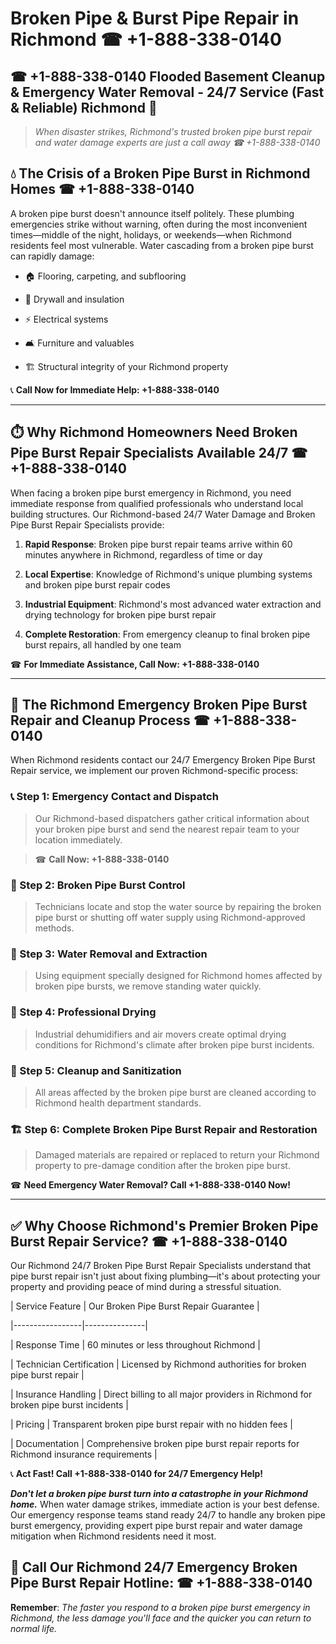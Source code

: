 # Broken Pipe & Burst Pipe Repair in Richmond ☎ +1-888-338-0140  
## ☎ +1-888-338-0140 Flooded Basement Cleanup & Emergency Water Removal - 24/7 Service (Fast & Reliable) Richmond 🚨  

> *When disaster strikes, Richmond's trusted broken pipe burst repair and water damage experts are just a call away ☎ +1-888-338-0140*  

## 💧 The Crisis of a Broken Pipe Burst in Richmond Homes ☎ +1-888-338-0140  

A broken pipe burst doesn't announce itself politely. These plumbing emergencies strike without warning, often during the most inconvenient times—middle of the night, holidays, or weekends—when Richmond residents feel most vulnerable. Water cascading from a broken pipe burst can rapidly damage:  

* 🏠 Flooring, carpeting, and subflooring  
* 🧱 Drywall and insulation  
* ⚡ Electrical systems  
* 🛋️ Furniture and valuables  
* 🏗️ Structural integrity of your Richmond property  

📞 **Call Now for Immediate Help: +1-888-338-0140**  

---  

## ⏱️ Why Richmond Homeowners Need Broken Pipe Burst Repair Specialists Available 24/7 ☎ +1-888-338-0140  

When facing a broken pipe burst emergency in Richmond, you need immediate response from qualified professionals who understand local building structures. Our Richmond-based 24/7 Water Damage and Broken Pipe Burst Repair Specialists provide:  

1. **Rapid Response**: Broken pipe burst repair teams arrive within 60 minutes anywhere in Richmond, regardless of time or day  
2. **Local Expertise**: Knowledge of Richmond's unique plumbing systems and broken pipe burst repair codes  
3. **Industrial Equipment**: Richmond's most advanced water extraction and drying technology for broken pipe burst repair  
4. **Complete Restoration**: From emergency cleanup to final broken pipe burst repairs, all handled by one team  

☎ **For Immediate Assistance, Call Now: +1-888-338-0140**  

---  

## 🔧 The Richmond Emergency Broken Pipe Burst Repair and Cleanup Process ☎ +1-888-338-0140  

When Richmond residents contact our 24/7 Emergency Broken Pipe Burst Repair service, we implement our proven Richmond-specific process:  

### 📞 Step 1: Emergency Contact and Dispatch  
> Our Richmond-based dispatchers gather critical information about your broken pipe burst and send the nearest repair team to your location immediately.  
> ☎ **Call Now: +1-888-338-0140**  

### 🚿 Step 2: Broken Pipe Burst Control  
> Technicians locate and stop the water source by repairing the broken pipe burst or shutting off water supply using Richmond-approved methods.  

### 🌊 Step 3: Water Removal and Extraction  
> Using equipment specially designed for Richmond homes affected by broken pipe bursts, we remove standing water quickly.  

### 💨 Step 4: Professional Drying  
> Industrial dehumidifiers and air movers create optimal drying conditions for Richmond's climate after broken pipe burst incidents.  

### 🧼 Step 5: Cleanup and Sanitization  
> All areas affected by the broken pipe burst are cleaned according to Richmond health department standards.  

### 🏗️ Step 6: Complete Broken Pipe Burst Repair and Restoration  
> Damaged materials are repaired or replaced to return your Richmond property to pre-damage condition after the broken pipe burst.  

☎ **Need Emergency Water Removal? Call +1-888-338-0140 Now!**  

---  

## ✅ Why Choose Richmond's Premier Broken Pipe Burst Repair Service? ☎ +1-888-338-0140  

Our Richmond 24/7 Broken Pipe Burst Repair Specialists understand that pipe burst repair isn't just about fixing plumbing—it's about protecting your property and providing peace of mind during a stressful situation.  

| Service Feature | Our Broken Pipe Burst Repair Guarantee |  
|-----------------|---------------|  
| Response Time | 60 minutes or less throughout Richmond |  
| Technician Certification | Licensed by Richmond authorities for broken pipe burst repair |  
| Insurance Handling | Direct billing to all major providers in Richmond for broken pipe burst incidents |  
| Pricing | Transparent broken pipe burst repair with no hidden fees |  
| Documentation | Comprehensive broken pipe burst repair reports for Richmond insurance requirements |  

📞 **Act Fast! Call +1-888-338-0140 for 24/7 Emergency Help!**  

***Don't let a broken pipe burst turn into a catastrophe in your Richmond home.*** When water damage strikes, immediate action is your best defense. Our emergency response teams stand ready 24/7 to handle any broken pipe burst emergency, providing expert pipe burst repair and water damage mitigation when Richmond residents need it most.  

## 📱 Call Our Richmond 24/7 Emergency Broken Pipe Burst Repair Hotline: ☎ +1-888-338-0140  

**Remember**: *The faster you respond to a broken pipe burst emergency in Richmond, the less damage you'll face and the quicker you can return to normal life.*